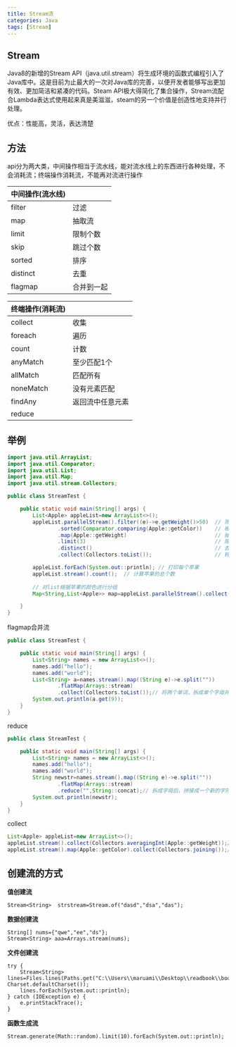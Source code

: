 ```yaml
---
title: Stream流
categories: Java
tags: [Stream]
---
```


## Stream

Java8的新增的Stream API（java.util.stream）将生成环境的函数式编程引入了Java库中。这是目前为止最大的一次对Java库的完善，以便开发者能够写出更加有效、更加简洁和紧凑的代码。Steam API极大得简化了集合操作，Stream流配合Lambda表达式使用起来真是美滋滋，steam的另一个价值是创造性地支持并行处理。

优点：性能高，灵活，表达清楚

## 方法

api分为两大类，中间操作相当于流水线，能对流水线上的东西进行各种处理，不会消耗流；终端操作消耗流，不能再对流进行操作

| 中间操作(流水线) |            |
| ---------------- | ---------- |
| filter           | 过滤       |
| map              | 抽取流     |
| limit            | 限制个数   |
| skip             | 跳过个数   |
| sorted           | 排序       |
| distinct         | 去重       |
| flagmap          | 合并到一起 |

| 终端操作(消耗流) |                  |
| ---------------- | ---------------- |
| collect          | 收集             |
| foreach          | 遍历             |
| count            | 计数             |
| anyMatch         | 至少匹配1个      |
| allMatch         | 匹配所有         |
| noneMatch        | 没有元素匹配     |
| findAny          | 返回流中任意元素 |
| reduce           |                  |

<!--more-->

## 举例

```java
import java.util.ArrayList;
import java.util.Comparator;
import java.util.List;
import java.util.Map;
import java.util.stream.Collectors;

public class StreamTest {

    public static void main(String[] args) {
        List<Apple> appleList=new ArrayList<>();
        appleList.parallelStream().filter((e)->e.getWeight()>50)  // 筛选重量>50的苹果
                .sorted(Comparator.comparing(Apple::getColor))    // 根据苹果的颜色进行排序
                .map(Apple::getWeight)                            // 抽取苹果中的重量
                .limit(3)                                         // 限定选3个
                .distinct()                                       // 去掉相同的元素
                .collect(Collectors.toList());                    // 转化成list

        appleList.forEach(System.out::println); // 打印每个苹果
        appleList.stream().count();  // 计算苹果的总个数
        
		// 对list根据苹果的颜色进行分组
        Map<String,List<Apple>> map=appleList.parallelStream().collect(Collectors.groupingBy(Apple::getColor));

    }
}
```

flagmap合并流

```java
public class StreamTest {

    public static void main(String[] args) {
        List<String> names = new ArrayList<>();
        names.add("hello");
        names.add("world");
        List<String> a=names.stream().map((String e)->e.split(""))
                .flatMap(Arrays::stream)
                .collect(Collectors.toList());// 将两个单词，拆成单个字母并存为list
        System.out.println(a.get(9));
    }
}

```

reduce

```java
public class StreamTest {

    public static void main(String[] args) {
        List<String> names = new ArrayList<>();
        names.add("hello");
        names.add("world");
        String newstr=names.stream().map((String e)->e.split(""))
                .flatMap(Arrays::stream)
                .reduce("",String::concat);// 拆成字母后，拼接成一个新的字符串，相当于.reduce("",(String a ,String b)->a+b);
        System.out.println(newstr);
    }
}
```

collect

```java
List<Apple> appleList=new ArrayList<>();
appleList.stream().collect(Collectors.averagingInt(Apple::getWeight));// 计算重量的平均值
appleList.stream().map(Apple::getColor).collect(Collectors.joining());// 连接字符串
```

## 创建流的方式

**值创建流**

```
Stream<String>  strstream=Stream.of("dasd","dsa","das");
```

**数据创建流**

```
String[] nums={"qwe","ee","ds"};
Stream<String> aaa=Arrays.stream(nums);
```

**文件创建流**

```
try {
    Stream<String> lines=Files.lines(Paths.get("C:\\Users\\maruami\\Desktop\\readbook\\book.md"), Charset.defaultCharset());
    lines.forEach(System.out::println);
} catch (IOException e) {
    e.printStackTrace();
}
```

**函数生成流**

```
Stream.generate(Math::random).limit(10).forEach(System.out::println);
```